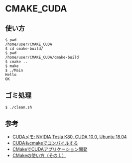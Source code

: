 # CMAKE_CUDA

## 使い方

```
$ pwd
/home/user/CMAKE_CUDA
$ cd cmake-build/
$ pwd
/home/user/CMAKE_CUDA/cmake-build
$ cmake ..
$ make
$ ./Main 
Hello
OK
```

## ゴミ処理
```
$ ./clean.sh
```

## 参考

* [CUDAメモ: NVIDIA Tesla K80, CUDA 10.0, Ubuntu 18.04](https://nwpct1.hatenablog.com/entry/cuda-programming-k80)
* [CUDAもcmakeでコンパイルする](https://qiita.com/termoshtt/items/298794a2a2357b3c4891)
* [CMakeでCUDAアプリケーション開発](https://qiita.com/take-iwiw/items/a29f017ea05fec77f8e1)
* [CMakeの使い方（その１）](https://qiita.com/shohirose/items/45fb49c6b429e8b204ac)